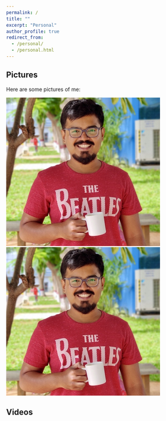 ```yaml
---
permalink: /
title: ""
excerpt: "Personal"
author_profile: true
redirect_from: 
  - /personal/
  - /personal.html
---
```

Pictures
-------------------------
Here are some pictures of me:

![image1](/images/profile_v2.png) ![image2](/images/profile_v2.png)

Videos
-------------------------
